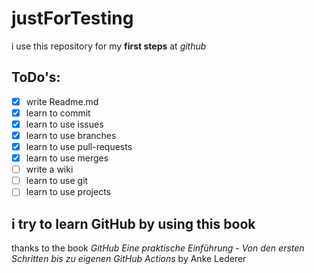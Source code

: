 # justForTesting
i use this repository for my **first steps** at *github*

## ToDo's:
- [x] write Readme.md
- [x] learn to commit
- [x] learn to use issues
- [x] learn to use branches
- [x] learn to use pull-requests
- [x] learn to use merges
- [ ] write a wiki
- [ ] learn to use git
- [ ] learn to use projects

## i try to learn GitHub by using this book
thanks to the book *GitHub Eine praktische Einführung - Von den ersten Schritten bis zu eigenen GitHub Actions* by Anke Lederer

